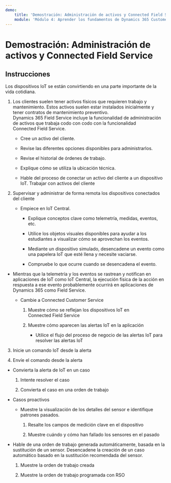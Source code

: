 ```yaml
---
demo:
    title: 'Demostración: Administración de activos y Connected Field Service'
    module: 'Módulo 4: Aprender los fundamentos de Dynamics 365 Customer Service'
---
```


# Demostración: Administración de activos y Connected Field Service

## Instrucciones

Los dispositivos IoT se están convirtiendo en una parte importante de la vida cotidiana. 

1. Los clientes suelen tener activos físicos que requieren trabajo y mantenimiento. Estos activos suelen estar instalados inicialmente y tener contratos de mantenimiento preventivo. Dynamics 365 Field Service incluye la funcionalidad de administración de activos que trabaja codo con codo con la funcionalidad Connected Field Service. 

	- Cree un activo del cliente.

	- Revise las diferentes opciones disponibles para administrarlos. 

	- Revise el historial de órdenes de trabajo.

	- Explique cómo se utiliza la ubicación técnica. 

	- Hable del proceso de conectar un activo del cliente a un dispositivo IoT. Trabajar con activos del cliente

 

2. Supervisar y administrar de forma remota los dispositivos conectados del cliente

	- Empiece en IoT Central.

		- Explique conceptos clave como telemetría, medidas, eventos, etc. 

		- Utilice los objetos visuales disponibles para ayudar a los estudiantes a visualizar cómo se aprovechan los eventos. 

		- Mediante un dispositivo simulado, desencadene un evento como una papelera IoT que esté llena y necesite vaciarse. 

		- Compruebe lo que ocurre cuando se desencadena el evento. 

- Mientras que la telemetría y los eventos se rastrean y notifican en aplicaciones de IoT como IoT Central, la ejecución física de la acción en respuesta a ese evento probablemente ocurrirá en aplicaciones de Dynamics 365 como Field Service. 

	- Cambie a Connected Customer Service

		1. Muestre cómo se reflejan los dispositivos IoT en Connected Field Service

		2. Muestre cómo aparecen las alertas IoT en la aplicación

			- Utilice el flujo del proceso de negocio de las alertas IoT para resolver las alertas IoT

3. Inicie un comando IoT desde la alerta

4. Envíe el comando desde la alerta 

- Convierta la alerta de IoT en un caso

	1. Intente resolver el caso

	2. Convierta el caso en una orden de trabajo

- Casos proactivos

	- Muestre la visualización de los detalles del sensor e identifique patrones pasados. 

		1. Resalte los campos de medición clave en el dispositivo

		2. Muestre cuándo y cómo han fallado los sensores en el pasado 

- Hable de una orden de trabajo generada automáticamente, basada en la sustitución de un sensor. Desencadene la creación de un caso automático basado en la sustitución recomendada del sensor. 

	1. Muestre la orden de trabajo creada 

	2. Muestre la orden de trabajo programada con RSO

